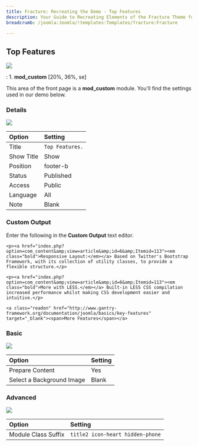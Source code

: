 ```yaml
---
title: Fracture: Recreating the Demo - Top Features
description: Your Guide to Recreating Elements of the Fracture Theme for Joomla
breadcrumb: /joomla:Joomla/!templates:Templates/fracture:Fracture

---
```


Top Features
-----
![][demo]

:   1. **mod_custom** [20%, 36%, se]

This area of the front page is a **mod_custom** module. You'll find the settings used in our demo below.

### Details
![][demo2]

| Option     | Setting          |  
| :--------- | :--------------- |  
| Title      | `Top Features.`  |  
| Show Title | Show             |  
| Position   | footer-b         |  
| Status     | Published        |  
| Access     | Public           |  
| Language   | All              |  
| Note       | Blank            |  

### Custom Output
Enter the following in the **Custom Output** text editor.

~~~
<p><a href="index.php?option=com_content&amp;view=article&amp;id=6&amp;Itemid=113"><em class="bold">Responsive Layout:</em></a> Based on Twitter's Bootstrap Framework, with its collection of utility classes, to provide a flexible structure.</p>

<p><a href="index.php?option=com_content&amp;view=article&amp;id=6&amp;Itemid=113"><em class="bold">More with LESS.</em></a> Built-in LESS CSS compilation increased performance whilst making CSS development easier and intuitive.</p>

<a class="readon" href="http://www.gantry-framework.org/documentation/joomla/basics/key-features" target="_blank"><span>More Features</span></a>
~~~

### Basic
![][demo3]

| Option                    | Setting |  
| :------------------------ | :------ |  
| Prepare Content           | Yes     |  
| Select a Background Image | Blank   |

### Advanced
![][demo4]

| Option              | Setting                          |  
| :------------------ | :------------------------------- |  
| Module Class Suffix | `title2 icon-heart hidden-phone` |  

[demo]: assets/demo_6.jpeg
[demo2]: assets/top_1.jpeg
[demo3]: assets/top_2.jpeg
[demo4]: assets/top_3.jpeg